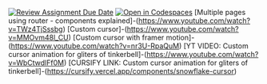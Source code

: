 [![Review Assignment Due Date](https://classroom.github.com/assets/deadline-readme-button-22041afd0340ce965d47ae6ef1cefeee28c7c493a6346c4f15d667ab976d596c.svg)](https://classroom.github.com/a/OwWY7ss_)
[![Open in Codespaces](https://classroom.github.com/assets/launch-codespace-2972f46106e565e64193e422d61a12cf1da4916b45550586e14ef0a7c637dd04.svg)](https://classroom.github.com/open-in-codespaces?assignment_repo_id=18888107)
[Multiple pages using router - components explained]-(https://www.youtube.com/watch?v=TWz4TjSssbg)
[Custom cursor]-(https://www.youtube.com/watch?v=MMOvm48l_CU)
[Custom cursor with framer motion]-(https://www.youtube.com/watch?v=nr3U-RpaQuM)
[YT VIDEO: Custom cursor animation for gliters of tinkerbell]-(https://www.youtube.com/watch?v=WbCtwdlFf0M)
[CURSIFY LINK: Custom cursor animation for gliters of tinkerbell]-(https://cursify.vercel.app/components/snowflake-cursor)
